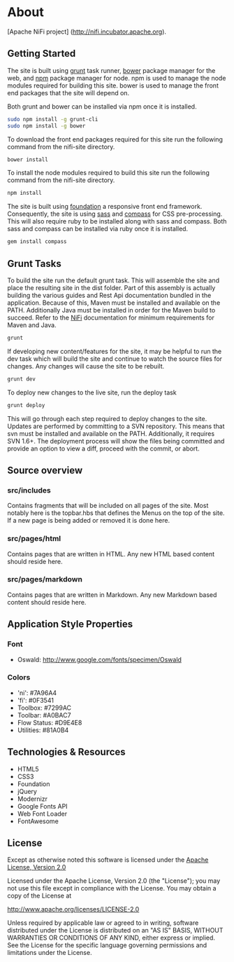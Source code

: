 <!--
  Licensed to the Apache Software Foundation (ASF) under one or more
  contributor license agreements.  See the NOTICE file distributed with
  this work for additional information regarding copyright ownership.
  The ASF licenses this file to You under the Apache License, Version 2.0
  (the "License"); you may not use this file except in compliance with
  the License.  You may obtain a copy of the License at
      http://www.apache.org/licenses/LICENSE-2.0
  Unless required by applicable law or agreed to in writing, software
  distributed under the License is distributed on an "AS IS" BASIS,
  WITHOUT WARRANTIES OR CONDITIONS OF ANY KIND, either express or implied.
  See the License for the specific language governing permissions and
  limitations under the License.
-->
# About
[Apache NiFi project] (http://nifi.incubator.apache.org).

## Getting Started

The site is built using [grunt][] task runner, [bower][] package manager for
the web, and [npm][] package manager for node. npm is used to manage the
node modules required for building this site. bower is used to manage the 
front end packages that the site will depend on.

Both grunt and bower can be installed via npm once it is installed. 

```bash
sudo npm install -g grunt-cli
sudo npm install -g bower
```

To download the front end packages required for this site run the following
command from the nifi-site directory.

```bash
bower install
```

To install the node modules required to build this site run the following
command from the nifi-site directory.

```bash
npm install
```

The site is built using [foundation][] a responsive front end framework. 
Consequently, the site is using [sass][] and [compass][] for CSS pre-processing.
This will also require ruby to be installed along with sass and compass. Both
sass and compass can be installed via ruby once it is installed.

```bash
gem install compass
```

[grunt]: http://gruntjs.com/
[bower]: http://bower.io/
[npm]: http://www.npmjs.com/
[foundation]: http://foundation.zurb.com/
[sass]: http://sass-lang.com/
[compass]: http://compass-style.org/

## Grunt Tasks

To build the site run the default grunt task. This will assemble the site and 
place the resulting site in the dist folder. Part of this assembly is actually
building the various guides and Rest Api documentation bundled in the application. 
Because of this, Maven must be installed and available on the PATH. Additionally Java 
must be installed in order for the Maven build to succeed. Refer to the [NiFi][] 
documentation for minimum requirements for Maven and Java. 

[NiFi]: https://nifi.incubator.apache.org/quickstart.html

```bash
grunt
```

If developing new content/features for the site, it may be helpful to run
the dev task which will build the site and continue to watch the source
files for changes. Any changes will cause the site to be rebuilt.

```bash
grunt dev
```

To deploy new changes to the live site, run the deploy task

```bash
grunt deploy
```

This will go through each step required to deploy changes to the site. Updates
are performed by committing to a SVN repository. This means that svn must be installed
and available on the PATH. Additionally, it requires SVN 1.6+. The deployment
process will show the files being committed and provide an option to view a diff,
proceed with the commit, or abort.

## Source overview

### src/includes

Contains fragments that will be included on all pages of the site. Most notably 
here is the topbar.hbs that defines the Menus on the top of the site. If a new 
page is being added or removed it is done here.

### src/pages/html

Contains pages that are written in HTML. Any new HTML based content should reside here.

### src/pages/markdown

Contains pages that are written in Markdown. Any new Markdown based content should
reside here.

## Application Style Properties

### Font
- Oswald: http://www.google.com/fonts/specimen/Oswald

### Colors
- 'ni':  #7A96A4
- 'fi':  #0F3541
- Toolbox:  #7299AC
- Toolbar:  #A0BAC7
- Flow Status: #D9E4E8
- Utilities: #81A0B4

## Technologies & Resources
- HTML5
- CSS3
- Foundation
- jQuery
- Modernizr
- Google Fonts API
- Web Font Loader
- FontAwesome

## License

Except as otherwise noted this software is licensed under the
[Apache License, Version 2.0](http://www.apache.org/licenses/LICENSE-2.0.html)

Licensed under the Apache License, Version 2.0 (the "License");
you may not use this file except in compliance with the License.
You may obtain a copy of the License at

  http://www.apache.org/licenses/LICENSE-2.0

Unless required by applicable law or agreed to in writing, software
distributed under the License is distributed on an "AS IS" BASIS,
WITHOUT WARRANTIES OR CONDITIONS OF ANY KIND, either express or implied.
See the License for the specific language governing permissions and
limitations under the License.